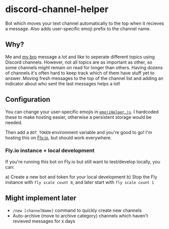 # discord-channel-helper

Bot which moves your text channel automatically to the top when it recieves a message. Also adds user-specific emoji prefix to the channel name.

## Why?

Me and [my bro](https://mtsknn.fi/) message a lot and like to seperate different topics using Discord channels. However, not all topics are as important as other, so some channels might remain on read for longer than others. Having dozens of channels it's often hard to keep track which of them have stuff yet to answer. Moving fresh messages to the top of the channel list and adding an indicator about who sent the last messages helps a lot!

## Configuration

You can change your user-specific emojis in [`emojiHelper.js`](./src/emojiHelper.js). I hardcoded these to make hosting easier, otherwise a persistent storage would be needed.

Then add a `BOT_TOKEN` environment variable and you're good to go! I'm hosting this on [Fly.io](https://fly.io/), but should work everywhere.

### Fly.io instance + local development

If you're running this bot on Fly.io but still want to test/develop locally, you can:

a) Create a new bot and token for your local development
b) Stop the Fly instance with `fly scale count 0`, and later start with `fly scale count 1`

## Might implement later

- `/new [channelName]` command to quickly create new channels
- Auto-archive (move to archive category) channels which haven't revieved messages for x days